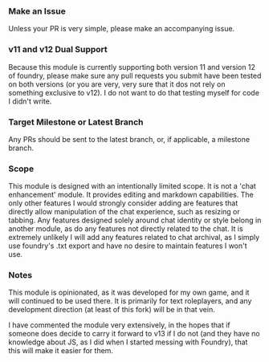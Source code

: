 ### Make an Issue
Unless your PR is very simple, please make an accompanying issue.

### v11 and v12 Dual Support
Because this module is currently supporting both version 11 and version 12 of foundry, please make sure any pull requests you submit have been tested on both versions (or you are very, very sure that it dos not rely on something exclusive to v12). I do not want to do that testing myself for code I didn't write.

### Target Milestone or Latest Branch
Any PRs should be sent to the latest branch, or, if applicable, a milestone branch.

### Scope
This module is designed with an intentionally limited scope. It is not a 'chat enhancement' module. It provides editing and markdown capabilities. The only other features I would strongly consider adding are features that directly allow manipulation of the chat experience, such as resizing or tabbing. Any features designed solely around chat identity or style belong in another module, as do any features not directly related to the chat. It is extremely unlikely I will add any features related to chat archival, as I simply use foundry's .txt export and have no desire to maintain features I won't use.

### Notes
This module is opinionated, as it was developed for my own game, and it will continued to be used there. It is primarily for text roleplayers, and any development direction (at least of this fork) will be in that vein.

I have commented the module very extensively, in the hopes that if someone does decide to carry it forward to v13 if I do not (and they have no knowledge about JS, as I did when I started messing with Foundry), that this will make it easier for them.